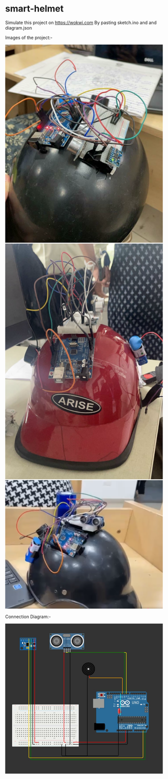 # smart-helmet

Simulate this project on https://wokwi.com
By pasting sketch.ino and and diagram.json

Images of the project:-

![image1](static/1.png)
![image2](static/2.png)
![image3](static/3.png)

Connection Diagram:-

![image4](static/4.png)
